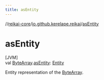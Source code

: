```yaml
---
title: asEntity
---
```

//[reikai-core](../../index.html)/[io.github.kerelape.reikai](index.html)/[asEntity](as-entity.html)



# asEntity



[JVM]\
val [ByteArray](https://kotlinlang.org/api/latest/jvm/stdlib/kotlin/-byte-array/index.html).[asEntity](as-entity.html): [Entity](-entity/index.html)



Entity representation of the [ByteArray](https://kotlinlang.org/api/latest/jvm/stdlib/kotlin/-byte-array/index.html).




